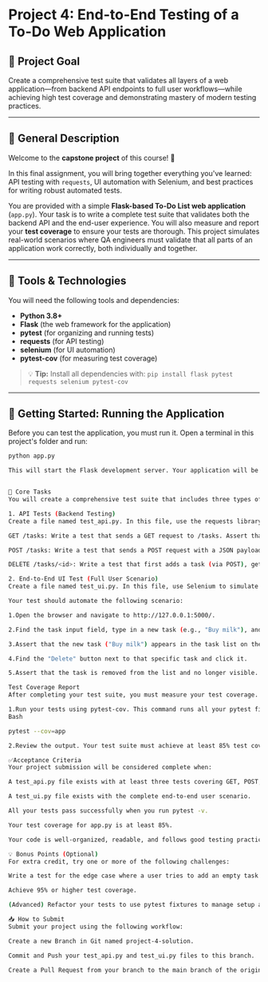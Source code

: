 # Project 4: End-to-End Testing of a To-Do Web Application

## 🎯 Project Goal
Create a comprehensive test suite that validates all layers of a web application—from backend API endpoints to full user workflows—while achieving high test coverage and demonstrating mastery of modern testing practices.

---

## 📄 General Description
Welcome to the **capstone project** of this course! 🎉

In this final assignment, you will bring together everything you've learned: API testing with `requests`, UI automation with Selenium, and best practices for writing robust automated tests.

You are provided with a simple **Flask-based To-Do List web application** (`app.py`). Your task is to write a complete test suite that validates both the backend API and the end-user experience. You will also measure and report your **test coverage** to ensure your tests are thorough. This project simulates real-world scenarios where QA engineers must validate that all parts of an application work correctly, both individually and together.

---

## 🔧 Tools & Technologies
You will need the following tools and dependencies:
-   **Python 3.8+**
-   **Flask** (the web framework for the application)
-   **pytest** (for organizing and running tests)
-   **requests** (for API testing)
-   **selenium** (for UI automation)
-   **pytest-cov** (for measuring test coverage)

> 💡 **Tip:** Install all dependencies with:
> `pip install flask pytest requests selenium pytest-cov`

---

## 🚦 Getting Started: Running the Application
Before you can test the application, you must run it. Open a terminal in this project's folder and run:
```bash
python app.py

This will start the Flask development server. Your application will be running at http://127.0.0.1:5000/. Your UI tests should point to this address. You will need to keep this terminal running while you execute your tests.


📝 Core Tasks
You will create a comprehensive test suite that includes three types of tests.

1. API Tests (Backend Testing)
Create a file named test_api.py. In this file, use the requests library to directly test the REST API endpoints. Your tests must run against the running application (http://127.0.0.1:5000).

GET /tasks: Write a test that sends a GET request to /tasks. Assert that the status code is 200 and the response is a JSON list.

POST /tasks: Write a test that sends a POST request with a JSON payload like {"task": "Write API tests"}. Assert that the status code is 201 and the response contains the new task with an id.

DELETE /tasks/<id>: Write a test that first adds a task (via POST), gets its ID, then sends a DELETE request for that ID. Assert the status code is 204 (No Content).

2. End-to-End UI Test (Full User Scenario)
Create a file named test_ui.py. In this file, use Selenium to simulate a complete user interaction.

Your test should automate the following scenario:

1.Open the browser and navigate to http://127.0.0.1:5000/.

2.Find the task input field, type in a new task (e.g., "Buy milk"), and click the "Add Task" button.

3.Assert that the new task ("Buy milk") appears in the task list on the page.

4.Find the "Delete" button next to that specific task and click it.

5.Assert that the task is removed from the list and no longer visible.

Test Coverage Report
After completing your test suite, you must measure your test coverage.

1.Run your tests using pytest-cov. This command runs all your pytest files and measures how many lines of app.py were executed:
Bash

pytest --cov=app

2.Review the output. Your test suite must achieve at least 85% test coverage for the app.py file.

✅Acceptance Criteria
Your project submission will be considered complete when:

A test_api.py file exists with at least three tests covering GET, POST, and DELETE.

A test_ui.py file exists with the complete end-to-end user scenario.

All your tests pass successfully when you run pytest -v.

Your test coverage for app.py is at least 85%.

Your code is well-organized, readable, and follows good testing practices.

💡 Bonus Points (Optional)
For extra credit, try one or more of the following challenges:

Write a test for the edge case where a user tries to add an empty task (blank input). Verify that the API returns a 400 error and the UI displays an error.

Achieve 95% or higher test coverage.

(Advanced) Refactor your tests to use pytest fixtures to manage setup and teardown (e.g., creating a test client or starting the Selenium driver).

📥 How to Submit
Submit your project using the following workflow:

Create a new Branch in Git named project-4-solution.

Commit and Push your test_api.py and test_ui.py files to this branch.

Create a Pull Request from your branch to the main branch of the original repository.